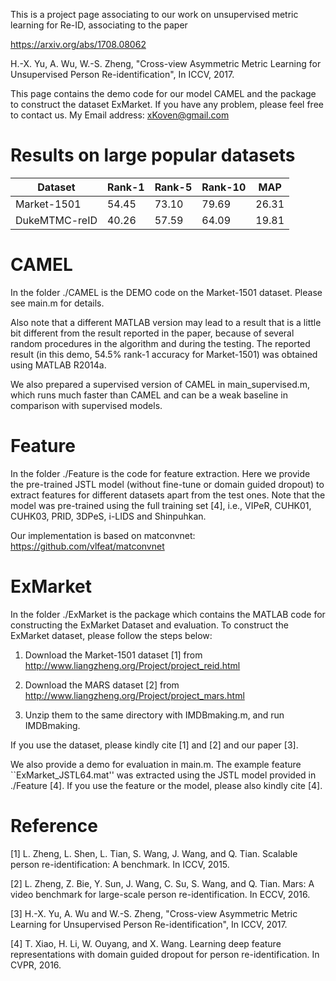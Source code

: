 This is a project page associating to our work on unsupervised metric learning for Re-ID, associating to the paper

https://arxiv.org/abs/1708.08062

H.-X. Yu, A. Wu, W.-S. Zheng, "Cross-view Asymmetric Metric Learning for Unsupervised Person Re-identification", In ICCV, 2017.

This page contains the demo code for our model CAMEL and the package to construct the dataset ExMarket. If you have any problem, please feel free to contact us. My Email address: xKoven@gmail.com

# Results on large popular datasets

Dataset| Rank-1| Rank-5| Rank-10| MAP
-|-|-|-|-
Market-1501| 54.45| 73.10| 79.69| 26.31
DukeMTMC-reID| 40.26| 57.59| 64.09| 19.81

# CAMEL

In the folder ./CAMEL is the DEMO code on the Market-1501 dataset.
Please see main.m for details.

Also note that a different MATLAB version may lead to a result that is a little bit different from the result reported in the paper, because of several random procedures in the algorithm and during the testing. The reported result (in this demo, 54.5% rank-1 accuracy for Market-1501) was obtained using MATLAB R2014a.

We also prepared a supervised version of CAMEL in main_supervised.m,
which runs much faster than CAMEL and can be a weak baseline in comparison
with supervised models.

# Feature

In the folder ./Feature is the code for feature extraction.
Here we provide the pre-trained JSTL model (without fine-tune or domain guided dropout) to extract features for different datasets apart from the test ones.
Note that the model was pre-trained using the full training set [4], i.e., VIPeR, CUHK01, CUHK03, PRID, 3DPeS, i-LIDS and Shinpuhkan.

Our implementation is based on matconvnet: https://github.com/vlfeat/matconvnet

# ExMarket

In the folder ./ExMarket is the package which contains the MATLAB code for constructing the ExMarket Dataset and evaluation.
To construct the ExMarket dataset, please follow the steps below:

1. Download the Market-1501 dataset [1] from
http://www.liangzheng.org/Project/project_reid.html

2. Download the MARS dataset [2] from
http://www.liangzheng.org/Project/project_mars.html

3. Unzip them to the same directory with IMDBmaking.m, and run IMDBmaking. 

If you use the dataset, please kindly cite [1] and [2] and our paper [3].

We also provide a demo for evaluation in main.m. 
The example feature ``ExMarket_JSTL64.mat'' was extracted using the JSTL model provided in ./Feature [4]. 
If you use the feature or the model, please also kindly cite [4].

# Reference

[1] L. Zheng, L. Shen, L. Tian, S. Wang, J. Wang, and Q. Tian. Scalable person re-identification: A benchmark. In ICCV, 2015.

[2]  L. Zheng, Z. Bie, Y. Sun, J. Wang, C. Su, S. Wang, and Q. Tian. Mars: A video benchmark for large-scale person re-identification. In ECCV, 2016.

[3] H.-X. Yu, A. Wu and W.-S. Zheng, "Cross-view Asymmetric Metric Learning for Unsupervised Person Re-identification", In ICCV, 2017.

[4] T. Xiao, H. Li, W. Ouyang, and X. Wang. Learning deep feature representations with domain guided dropout for person re-identification. In CVPR, 2016.
